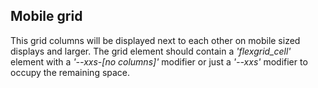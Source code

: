 ## Mobile grid

This grid columns will be displayed next to each other on mobile sized displays and larger. The grid element should
 contain a *'flexgrid_cell'* element with a *'--xxs-[no columns]'* modifier or just a *'--xxs'* modifier to occupy the remaining space.
